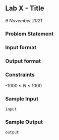 ## Lab X - Title
*9 November 2021*

### Problem Statement
<!---Problem Statement here--->

### Input format
<!---Input format here--->

### Output format
<!---Output format here--->

### Constraints
-1000 ≤ *N* ≤ 1000

### Sample Input
```
input
```

### Sample Output
```
output
```
